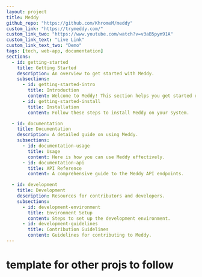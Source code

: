 ```yaml
---
layout: project
title: Meddy
github_repo: "https://github.com/KhromeM/meddy"
custom_link: "https://trymeddy.com/"
custom_link_two: "https://www.youtube.com/watch?v=v3aB5pym91A"
custom_link_text: "Live Link"
custom_link_text_two: "Demo"
tags: [tech, web-app, documentation]
sections:
  - id: getting-started
    title: Getting Started
    description: An overview to get started with Meddy.
    subsections:
      - id: getting-started-intro
        title: Introduction
        content: Welcome to Meddy! This section helps you get started quickly.
      - id: getting-started-install
        title: Installation
        content: Follow these steps to install Meddy on your system.

  - id: documentation
    title: Documentation
    description: A detailed guide on using Meddy.
    subsections:
      - id: documentation-usage
        title: Usage
        content: Here is how you can use Meddy effectively.
      - id: documentation-api
        title: API Reference
        content: A comprehensive guide to the Meddy API endpoints.

  - id: development
    title: Development
    description: Resources for contributors and developers.
    subsections:
      - id: development-environment
        title: Environment Setup
        content: Steps to set up the development environment.
      - id: development-guidelines
        title: Contribution Guidelines
        content: Guidelines for contributing to Meddy.
---
```


# template for other projs to follow
